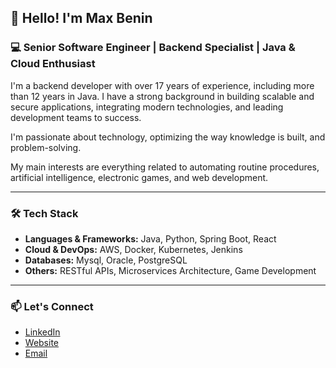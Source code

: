 ## 👋 Hello! I'm Max Benin

### 💻 Senior Software Engineer | Backend Specialist | Java & Cloud Enthusiast

I'm a backend developer with over 17 years of experience, including more than 12 years in Java. I have a strong background in building scalable and secure applications, integrating modern technologies, and leading development teams to success.

I'm passionate about technology, optimizing the way knowledge is built, and problem-solving.

My main interests are everything related to automating routine procedures, artificial intelligence, electronic games, and web development.

---

### 🛠️ Tech Stack

- **Languages & Frameworks:** Java, Python, Spring Boot, React
- **Cloud & DevOps:** AWS, Docker, Kubernetes, Jenkins
- **Databases:** Mysql, Oracle, PostgreSQL
- **Others:** RESTful APIs, Microservices Architecture, Game Development

---

### 📫 Let's Connect

- [LinkedIn](https://www.linkedin.com/in/maxbenin/)
- [Website](https://maxbenin.dev)
- [Email](mailto:mbenin@gmail.com)
 
